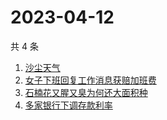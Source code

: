 # 2023-04-12

共 4 条

<!-- BEGIN ZHIHUSEARCH -->
<!-- 最后更新时间 Wed Apr 12 2023 01:14:28 GMT+0800 (China Standard Time) -->
1. [沙尘天气](https://www.zhihu.com/search?q=沙尘天气)
1. [女子下班回复工作消息获赔加班费](https://www.zhihu.com/search?q=女子下班回复工作消息获赔加班费)
1. [石楠花又腥又臭为何还大面积种](https://www.zhihu.com/search?q=石楠花又腥又臭为何还大面积种)
1. [多家银行下调存款利率](https://www.zhihu.com/search?q=多家银行下调存款利率)
<!-- END ZHIHUSEARCH -->
